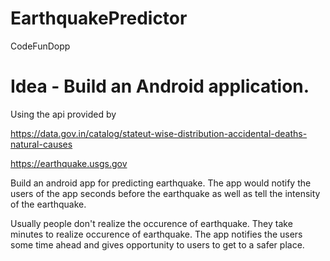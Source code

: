 # EarthquakePredictor
CodeFunDopp

# Idea - Build an Android application.
Using the api provided by 

https://data.gov.in/catalog/stateut-wise-distribution-accidental-deaths-natural-causes

https://earthquake.usgs.gov

Build an android app for predicting earthquake. The app would notify the users of the app seconds before the earthquake as well as tell the intensity of the earthquake.

Usually people don't realize the occurence of earthquake. They take minutes to realize occurence of earthquake. The app notifies the users some time ahead and gives opportunity to users to get to a safer place.
